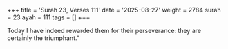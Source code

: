 +++
title = 'Surah 23, Verses 111'
date = '2025-08-27'
weight = 2784
surah = 23
ayah = 111
tags = []
+++

Today I have indeed rewarded them for their perseverance: they are certainly the triumphant.”
